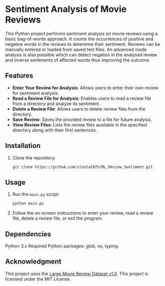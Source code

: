 # Sentiment Analysis of Movie Reviews

This Python project performs sentiment analysis on movie reviews using a basic bag-of-words approach. 
It counts the occurrences of positive and negative words in the reviews to determine their sentiment. 
Reviews can be manually entered or loaded from saved text files. 
An advanced mode analysis is also possible which can detect negation in the analysed review and inverse sentiments of affected words thus improving the outcome. 

## Features

- **Enter Your Review for Analysis**: Allows users to enter their own review for sentiment analysis.
- **Read a Review File for Analysis**: Enables users to read a review file from a directory and analyze its sentiment.
- **Delete a Review File**: Allows users to delete review files from the directory.
- **Save Review**: Saves the provided review to a file for future analysis.
- **View Review Files**: Lists the review files available in the specified directory along with their first sentences.

## Installation

1. Clone the repository:

    ```bash
    git clone https://github.com/slasta1975/ML_Review_Sentiment.git
    ```

## Usage

1. Run the `main.py` script:

    ```bash
    python main.py
    ```

2. Follow the on-screen instructions to enter your review, read a review file, delete a review file, or exit the program.

## Dependencies

Python 3.x
Required Python packages: glob, os, typing

## Acknowledgment

This project uses the [Large Movie Review Dataset v1.0](http://ai.stanford.edu/~amaas/data/sentiment/). This project is licensed under the MIT License.
